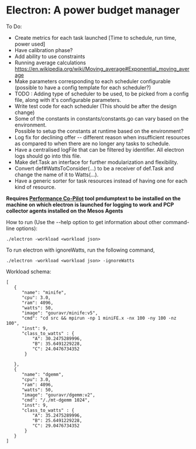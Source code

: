Electron: A power budget manager
======================================

To Do:

 * Create metrics for each task launched [Time to schedule, run time, power used]
 * Have calibration phase?
 * Add ability to use constraints
 * Running average calculations https://en.wikipedia.org/wiki/Moving_average#Exponential_moving_average
 * Make parameters corresponding to each scheduler configurable (possible to have a config template for each scheduler?)
 * TODO : Adding type of scheduler to be used, to be picked from a config file, along with it's configurable parameters.
 * Write test code for each scheduler (This should be after the design change)
 * Some of the constants in constants/constants.go can vary based on the environment.  
   Possible to setup the constants at runtime based on the environment?
 * Log fix for declining offer -- different reason when insufficient resources as compared to when there are no
    longer any tasks to schedule.
 * Have a centralised logFile that can be filtered by identifier. All electron logs should go into this file.
 * Make def.Task an interface for further modularization and flexibility.
 * Convert def#WattsToConsider(...) to be a receiver of def.Task and change the name of it to Watts(...).
 * Have a generic sorter for task resources instead of having one for each kind of resource.

**Requires [Performance Co-Pilot](http://pcp.io/) tool pmdumptext to be installed on the
machine on which electron is launched for logging to work and PCP collector agents installed
on the Mesos Agents**


How to run (Use the --help option to get information about other command-line options):

`./electron -workload <workload json>`

To run electron with ignoreWatts, run the following command,

`./electron -workload <workload json> -ignoreWatts`


Workload schema:

```
[
   {
      "name": "minife",
      "cpu": 3.0,
      "ram": 4096,
      "watts": 50,
      "image": "gouravr/minife:v5",
      "cmd": "cd src && mpirun -np 1 miniFE.x -nx 100 -ny 100 -nz 100",
      "inst": 9,
      "class_to_watts" : {
          "A": 30.2475289996,
          "B": 35.6491229228,
          "C": 24.0476734352
       }

   },
   {
      "name": "dgemm",
      "cpu": 3.0,
      "ram": 4096,
      "watts": 50,
      "image": "gouravr/dgemm:v2",
      "cmd": "/./mt-dgemm 1024",
      "inst": 9,
      "class_to_watts" : {
          "A": 35.2475289996,
          "B": 25.6491229228,
          "C": 29.0476734352
       }
   }
]
```
